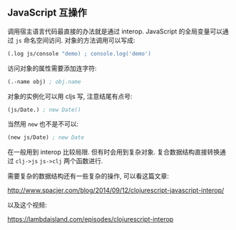 
JavaScript 互操作
----

调用宿主语言代码最直接的办法就是通过 interop.
JavaScript 的全局变量可以通过 `js` 命名空间访问.
对象的方法调用可以写成:

```clojure
(.log js/console "demo) ; console.log('demo')
```

访问对象的属性需要添加连字符:

```clojure
(.-name obj) ; obj.name
```

对象的实例化可以用 cljs 写, 注意结尾有点号:

```clojure
(js/Date.) ; new Date()
```

当然用 `new` 也不是不可以:

```clojure
(new js/Date) ; new Date
```

在一般用到 interop 比较局限. 但有时会用到复杂对象.
复合数据结构直接转换通过 `clj->js` `js->clj` 两个函数进行.

需要复杂的数据结构还有一些复杂的操作, 可以看这篇文章:

http://www.spacjer.com/blog/2014/09/12/clojurescript-javascript-interop/

以及这个视频:

https://lambdaisland.com/episodes/clojurescript-interop
